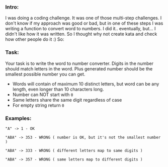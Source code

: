 ### Intro:
I was doing a coding challenge. It was one of those multi-step challenges. I don't know if my approach was good or bad, but in one of these steps I was writing a function to convert word to numbers. I did it.. eventually, but... I didn't like how it was written. So I thought why not create kata and check how other people do it :) So:

### Task:
Your task is to write the word to number converter. Digits in the number should match letters in the word. Plus generated number should be the smallest possible number you can get.

* Words will contain of maximum 10 distinct letters, but word can be any length, even longer than 10 characters long.
* Number can NOT start with `0`
* Same letters share the same digit regardless of case
* For empty string return `0`
### Examples:

```
"A" -> 1 - OK
```

```
"ABA" -> 353 - WRONG ( number is OK, but it's not the smallest number )
```

```
"ABA" -> 333 - WRONG ( different letters map to same digits )
```

```
"ABA" -> 357 - WRONG ( same letters map to different digits )
```

